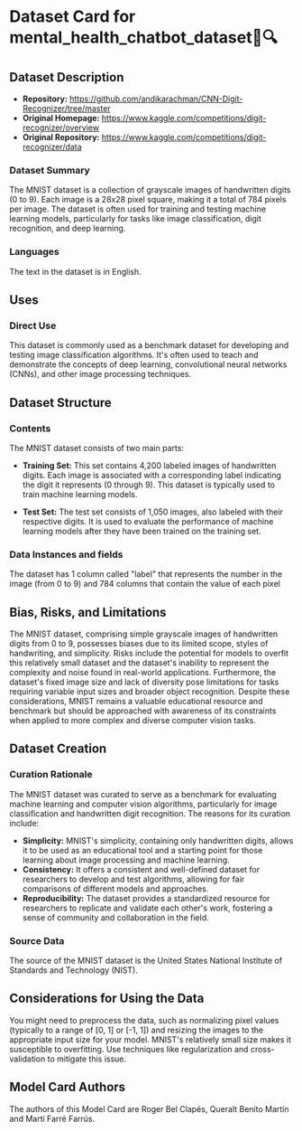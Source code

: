 

# Dataset Card for mental_health_chatbot_dataset🔢🔍

## Dataset Description

- **Repository:** https://github.com/andikarachman/CNN-Digit-Recognizer/tree/master
- **Original Homepage:** https://www.kaggle.com/competitions/digit-recognizer/overview
- **Original Repository:** https://www.kaggle.com/competitions/digit-recognizer/data

### Dataset Summary

The MNIST dataset is a collection of grayscale images of handwritten digits (0 to 9). Each image is a 28x28 pixel square, making it a total of 784 pixels per image. The dataset is often used for training and testing machine learning models, particularly for tasks like image classification, digit recognition, and deep learning.

### Languages

The text in the dataset is in English.

## Uses

### Direct Use
This dataset is commonly used as a benchmark dataset for developing and testing image classification algorithms. It's often used to teach and demonstrate the concepts of deep learning, convolutional neural networks (CNNs), and other image processing techniques.

## Dataset Structure

### Contents

The MNIST dataset consists of two main parts:
- **Training Set:** This set contains 4,200 labeled images of handwritten digits. Each image is associated with a corresponding label indicating the digit it represents (0 through 9). This dataset is typically used to train machine learning models.

- **Test Set:** The test set consists of 1,050 images, also labeled with their respective digits. It is used to evaluate the performance of machine learning models after they have been trained on the training set.

### Data Instances and fields

The dataset has 1 column called "label" that represents the number in the image (from 0 to 9) and 784 columns that contain the value of each pixel

## Bias, Risks, and Limitations
The MNIST dataset, comprising simple grayscale images of handwritten digits from 0 to 9, possesses biases due to its limited scope, styles of handwriting, and simplicity. Risks include the potential for models to overfit this relatively small dataset and the dataset's inability to represent the complexity and noise found in real-world applications. Furthermore, the dataset's fixed image size and lack of diversity pose limitations for tasks requiring variable input sizes and broader object recognition. Despite these considerations, MNIST remains a valuable educational resource and benchmark but should be approached with awareness of its constraints when applied to more complex and diverse computer vision tasks.

## Dataset Creation

### Curation Rationale

The MNIST dataset was curated to serve as a benchmark for evaluating machine learning and computer vision algorithms, particularly for image classification and handwritten digit recognition. The reasons for its curation include:
- **Simplicity:** MNIST's simplicity, containing only handwritten digits, allows it to be used as an educational tool and a starting point for those learning about image processing and machine learning.
- **Consistency:** It offers a consistent and well-defined dataset for researchers to develop and test algorithms, allowing for fair comparisons of different models and approaches.
- **Reproducibility:** The dataset provides a standardized resource for researchers to replicate and validate each other's work, fostering a sense of community and collaboration in the field.

### Source Data

The source of the MNIST dataset is the United States National Institute of Standards and Technology (NIST).

## Considerations for Using the Data
You might need to preprocess the data, such as normalizing pixel values (typically to a range of [0, 1] or [-1, 1]) and resizing the images to the appropriate input size for your model. MNIST's relatively small size makes it susceptible to overfitting. Use techniques like regularization and cross-validation to mitigate this issue.

## Model Card Authors
The authors of this Model Card are Roger Bel Clapés, Queralt Benito Martín and Martí Farré Farrús.
